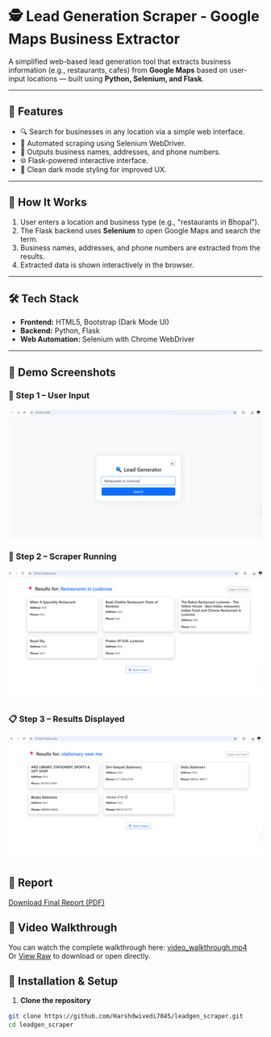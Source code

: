 # 🕵️ Lead Generation Scraper - Google Maps Business Extractor

A simplified web-based lead generation tool that extracts business information (e.g., restaurants, cafes) from **Google Maps** based on user-input locations — built using **Python, Selenium, and Flask**.

---

## 📌 Features

- 🔍 Search for businesses in any location via a simple web interface.
- 🧠 Automated scraping using Selenium WebDriver.
- 📄 Outputs business names, addresses, and phone numbers.
- 🌐 Flask-powered interactive interface.
- 🌙 Clean dark mode styling for improved UX.

---

## 🚀 How It Works

1. User enters a location and business type (e.g., "restaurants in Bhopal").
2. The Flask backend uses **Selenium** to open Google Maps and search the term.
3. Business names, addresses, and phone numbers are extracted from the results.
4. Extracted data is shown interactively in the browser.

---

## 🛠️ Tech Stack

- **Frontend:** HTML5, Bootstrap (Dark Mode UI)
- **Backend:** Python, Flask
- **Web Automation:** Selenium with Chrome WebDriver

---

## 📸 Demo Screenshots

### 🧭 Step 1 – User Input

![Input Page](assets/Screenshot%202025-04-06%20121537.png)

### 🔎 Step 2 – Scraper Running

![Scraper Page](assets/Screenshot%202025-04-06%20121624.png)

### 📋 Step 3 – Results Displayed

![Results Page](assets/Screenshot%202025-04-06%20121737.png)


## 📄 Report

[Download Final Report (PDF)](assets/LeadGen_Report_HarshDwivedi.pdf)

## 🎥 Video Walkthrough

You can watch the complete walkthrough here: [video_walkthrough.mp4](video_walkthrough.mp4)  
Or [View Raw](https://github.com/Harshdwivedi7045/Leadgen_Scraper/raw/main/video_walkthrough.mp4) to download or open directly.

## 🧪 Installation & Setup

1. **Clone the repository**

```bash
git clone https://github.com/Harshdwivedi7045/leadgen_scraper.git
cd leadgen_scraper

